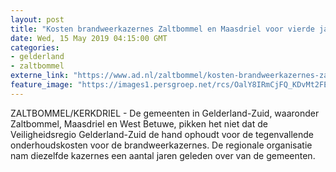 ```yaml
---
layout: post
title: "Kosten brandweerkazernes Zaltbommel en Maasdriel voor vierde jaar op rij hoger dan gedacht"
date: Wed, 15 May 2019 04:15:00 GMT
categories: 
- gelderland 
- zaltbommel 
externe_link: "https://www.ad.nl/zaltbommel/kosten-brandweerkazernes-zaltbommel-en-maasdriel-voor-vierde-jaar-op-rij-hoger-dan-gedacht~ab0a9ada/"
feature_image: "https://images1.persgroep.net/rcs/OalY8IRmCjFQ_KDvMt2FEItbUzM/diocontent/148355613/_fitwidth/400/?appId=21791a8992982cd8da851550a453bd7f&quality=0.7"
---
```


ZALTBOMMEL/KERKDRIEL - De gemeenten in Gelderland-Zuid, waaronder Zaltbommel, Maasdriel en West Betuwe, pikken het niet dat de Veiligheidsregio Gelderland-Zuid de hand ophoudt voor de tegenvallende onderhoudskosten voor de brandweerkazernes. De regionale organisatie nam diezelfde kazernes een aantal jaren geleden over van de gemeenten.
